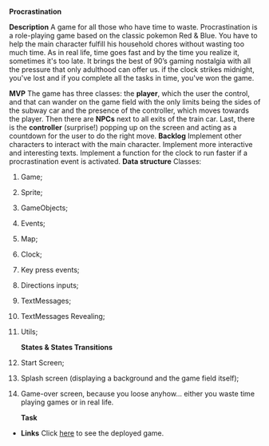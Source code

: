 **Procrastination**

**Description**
A game for all those who have time to waste.
Procrastination is a role-playing game based on the classic pokemon Red & Blue. You have to help the main character fulfill his household chores without wasting too much time.
As in real life, time goes fast and by the time you realize it, sometimes it's too late.
It brings the best of 90’s gaming nostalgia with all the pressure that only adulthood can offer us.
if the clock strikes midnight, you've lost and if you complete all the tasks in time, you've won the game.

**MVP**
The game has three classes: the **player**, which the user the control, and that can wander on the game field with the only limits being the sides of the subway car and the presence of the controller, which moves towards the player.
Then there are **NPCs** next to all exits of the train car.
Last, there is the **controller** (surprise!) popping up on the screen and acting as a countdown for the user to do the right move.
**Backlog**
Implement other characters to interact with the main character.
Implement more interactive and interesting texts.
Implement a function for the clock to run faster if a procrastination event is activated.
**Data structure**
Classes:

1. Game;
2. Sprite;
3. GameObjects;
4. Events;
5. Map;
6. Clock;
7. Key press events;
8. Directions inputs;
9. TextMessages;
10. TextMessages Revealing;
11. Utils;

    **States & States Transitions**

12. Start Screen;
13. Splash screen (displaying a background and the game field itself);
14. Game-over screen, because you loose anyhow... either you waste time playing games or in real life.

    **Task**

- **Links**
  Click <a href="https://lougastardi.github.io/Procrastination---RPG-Game/">here</a> to see the deployed game.
